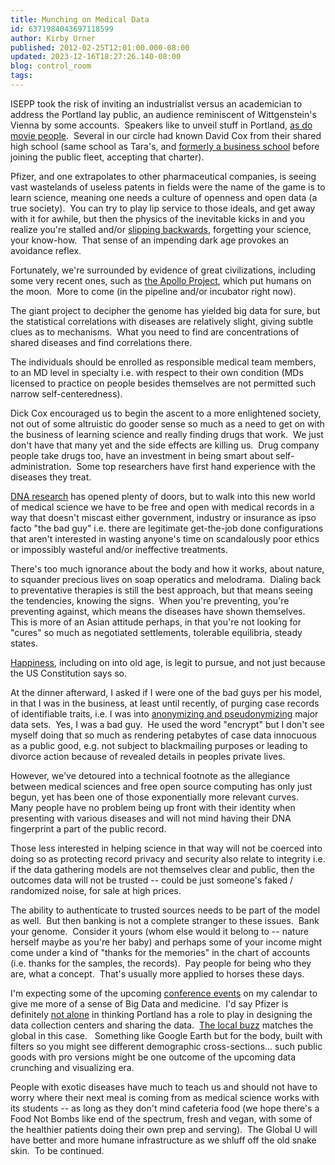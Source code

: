 ```yaml
---
title: Munching on Medical Data
id: 6371984043697118599
author: Kirby Urner
published: 2012-02-25T12:01:00.000-08:00
updated: 2023-12-16T18:27:26.140-08:00
blog: control_room
tags: 
---
```


ISEPP took the risk of inviting an industrialist versus an academician to address the Portland lay public, an audience reminiscent of Wittgenstein's Vienna by some accounts.  Speakers like to unveil stuff in Portland, [as do movie people](http://mybizmo.blogspot.com/2011/10/life-in-material-world-movie-review.html).  Several in our circle had known David Cox from their shared high school (same school as Tara's, and [formerly a business school](http://www.pps.k12.or.us/schools/cleveland/206.htm) before joining the public fleet, accepting that charter).

Pfizer, and one extrapolates to other pharmaceutical companies, is seeing vast wastelands of useless patents in fields were the name of the game is to learn science, meaning one needs a culture of openness and open data (a true society).  You can try to play lip service to those ideals, and get away with it for awhile, but then the physics of the inevitable kicks in and you realize you're stalled and/or [slipping backwards](http://controlroom.blogspot.com/2009/02/science-and-public-policy.html), forgetting your science, your know-how.  That sense of an impending dark age provokes an avoidance reflex.

Fortunately, we're surrounded by evidence of great civilizations, including some very recent ones, such as [the Apollo Project](http://worldgame.blogspot.com/2006/07/apollo-chronicles.html), which put humans on the moon.  More to come (in the pipeline and/or incubator right now).

The giant project to decipher the genome has yielded big data for sure, but the statistical correlations with diseases are relatively slight, giving subtle clues as to mechanisms.  What you need to find are concentrations of shared diseases and find correlations there.

The individuals should be enrolled as responsible medical team members, to an MD level in specialty i.e. with respect to their own condition (MDs licensed to practice on people besides themselves are not permitted such narrow self-centeredness).

Dick Cox encouraged us to begin the ascent to a more enlightened society, not out of some altruistic do gooder sense so much as a need to get on with the business of learning science and really finding drugs that work.  We just don't have that many yet and the side effects are killing us.  Drug company people take drugs too, have an investment in being smart about self-administration.  Some top researchers have first hand experience with the diseases they treat.

[DNA research](http://mathforum.org/kb/message.jspa?messageID=7672099&tstart=0) has opened plenty of doors, but to walk into this new world of medical science we have to be free and open with medical records in a way that doesn't miscast either government, industry or insurance as ipso facto "the bad guy" i.e. there are legitimate get-the-job done configurations that aren't interested in wasting anyone's time on scandalously poor ethics or impossibly wasteful and/or ineffective treatments.

There's too much ignorance about the body and how it works, about nature, to squander precious lives on soap operatics and melodrama.  Dialing back to preventative therapies is still the best approach, but that means seeing the tendencies, knowing the signs.  When you're preventing, you're preventing against, which means the diseases have shown themselves.  This is more of an Asian attitude perhaps, in that you're not looking for "cures" so much as negotiated settlements, tolerable equilibria, steady states.

[Happiness](http://worldgame.blogspot.com/2005/09/powells-on-hawthorne.html), including on into old age, is legit to pursue, and not just because the US Constitution says so.

At the dinner afterward, I asked if I were one of the bad guys per his model, in that I was in the business, at least until recently, of purging case records of identifiable traits, i.e. I was into [anonymizing and pseudonymizing](http://mybizmo.blogspot.com/2008/07/pseudonymizer.html) major data sets.  Yes, I was a bad guy.  He used the word "encrypt" but I don't see myself doing that so much as rendering petabytes of case data innocuous as a public good, e.g. not subject to blackmailing purposes or leading to divorce action because of revealed details in peoples private lives.

However, we've detoured into a technical footnote as the allegiance between medical sciences and free open source computing has only just begun, yet has been one of those exponentially more relevant curves.  Many people have no problem being up front with their identity when presenting with various diseases and will not mind having their DNA fingerprint a part of the public record.

Those less interested in helping science in that way will not be coerced into doing so as protecting record privacy and security also relate to integrity i.e. if the data gathering models are not themselves clear and public, then the outcomes data will not be trusted -- could be just someone's faked / randomized noise, for sale at high prices.

The ability to authenticate to trusted sources needs to be part of the model as well.  But then banking is not a complete stranger to these issues.  Bank your genome.  Consider it yours (whom else would it belong to -- nature herself maybe as you're her baby) and perhaps some of your income might come under a kind of "thanks for the memories" in the chart of accounts (i.e. thanks for the samples, the records).  Pay people for being who they are, what a concept.  That's usually more applied to horses these days.

I'm expecting some of the upcoming [conference events](http://worldgame.blogspot.com/2012/02/calendar-dates.html) on my calendar to give me more of a sense of Big Data and medicine.  I'd say Pfizer is definitely [not alone](http://controlroom.blogspot.com/2011/07/at-carnival.html) in thinking Portland has a role to play in designing the data collection centers and sharing the data.  [The local buzz](http://controlroom.blogspot.com/2010/08/lyrikal-afternoon.html) matches the global in this case.   Something like Google Earth but for the body, built with filters so you might see different demographic cross-sections... such public goods with pro versions might be one outcome of the upcoming data crunching and visualizing era.

People with exotic diseases have much to teach us and should not have to worry where their next meal is coming from as medical science works with its students -- as long as they don't mind cafeteria food (we hope there's a Food Not Bombs like end of the spectrum, fresh and vegan, with some of the healthier patients doing their own prep and serving).  The Global U will have better and more humane infrastructure as we shluff off the old snake skin.  To be continued.